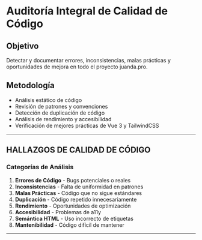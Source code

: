 # Auditoría Integral de Calidad de Código

## Objetivo
Detectar y documentar errores, inconsistencias, malas prácticas y oportunidades de mejora en todo el proyecto juanda.pro.

## Metodología
- Análisis estático de código
- Revisión de patrones y convenciones
- Detección de duplicación de código
- Análisis de rendimiento y accesibilidad
- Verificación de mejores prácticas de Vue 3 y TailwindCSS

---

## HALLAZGOS DE CALIDAD DE CÓDIGO

### Categorías de Análisis
1. **Errores de Código** - Bugs potenciales o reales
2. **Inconsistencias** - Falta de uniformidad en patrones
3. **Malas Prácticas** - Código que no sigue estándares
4. **Duplicación** - Código repetido innecesariamente
5. **Rendimiento** - Oportunidades de optimización
6. **Accesibilidad** - Problemas de a11y
7. **Semántica HTML** - Uso incorrecto de etiquetas
8. **Mantenibilidad** - Código difícil de mantener

---
